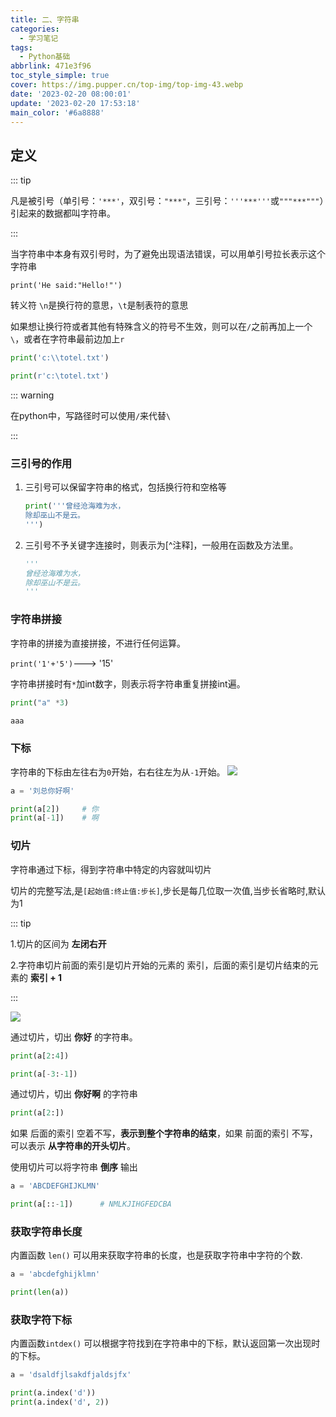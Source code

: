 ```yaml
---
title: 二、字符串
categories:
  - 学习笔记
tags:
  - Python基础
abbrlink: 471e3f96
toc_style_simple: true
cover: https://img.pupper.cn/top-img/top-img-43.webp
date: '2023-02-20 08:00:01'
update: '2023-02-20 17:53:18'
main_color: '#6a8888'
---
```

## 定义

::: tip

凡是被引号（单引号：`'***'`，双引号：`"***"`，三引号：`'''***'''`或`"""***"""`）引起来的数据都叫字符串。

:::

当字符串中本身有双引号时，为了避免出现语法错误，可以用单引号拉长表示这个字符串

`print('He said:"Hello!"')`

转义符 `\n`是换行符的意思，`\t`是制表符的意思

如果想让换行符或者其他有特殊含义的符号不生效，则可以在`/`之前再加上一个`\`，或者在字符串最前边加上`r`

```python
print('c:\\totel.txt')

print(r'c:\totel.txt')
```

::: warning

在python中，写路径时可以使用`/`来代替`\`

:::

### 三引号的作用

1.  三引号可以保留字符串的格式，包括换行符和空格等

    ```python
    print('''曾经沧海难为水，
    除却巫山不是云。
    ''')
    ```

2.  三引号不予关键字连接时，则表示为[^注释]，一般用在函数及方法里。

    ```python
    '''
    曾经沧海难为水，
    除却巫山不是云。
    '''
    ```

### 字符串拼接

字符串的拼接为直接拼接，不进行任何运算。

`print('1'+'5')`---> '15'

字符串拼接时有`*`加int数字，则表示将字符串重复拼接int遍。

```python
print("a" *3)

aaa
```

### 下标

字符串的下标由左往右为`0`开始，右右往左为从`-1`开始。
![](https://img.pupper.cn/img/20220725152546.png)
```python
a = '刘总你好啊'

print(a[2])		# 你
print(a[-1])	# 啊
```

### 切片

字符串通过下标，得到字符串中特定的内容就叫切片

切片的完整写法,是`[起始值:终止值:步长]`,步长是每几位取一次值,当步长省略时,默认为1

::: tip

1.切片的区间为  **左闭右开**

2.字符串切片前面的索引是切片开始的元素的 索引，后面的索引是切片结束的元素的 **索引 + 1**

:::

![](https://img.pupper.cn/img/20220725152659.png)

通过切片，切出 **你好** 的字符串。

```python
print(a[2:4])

print(a[-3:-1])
```

通过切片，切出 **你好啊** 的字符串

```python
print(a[2:])
```

如果 后面的索引 空着不写，**表示到整个字符串的结束**，如果 前面的索引 不写，可以表示 **从字符串的开头切片**。



使用切片可以将字符串 **倒序** 输出

```python
a = 'ABCDEFGHIJKLMN'

print(a[::-1])		# NMLKJIHGFEDCBA
```



### 获取字符串长度

内置函数 `len()` 可以用来获取字符串的长度，也是获取字符串中字符的个数.

```python
a = 'abcdefghijklmn'

print(len(a))
```

### 获取字符下标

内置函数`intdex()` 可以根据字符找到在字符串中的下标，默认返回第一次出现时的下标。

```python
a = 'dsaldfjlsakdfjaldsjfx'

print(a.index('d'))
print(a.index('d', 2))
```

